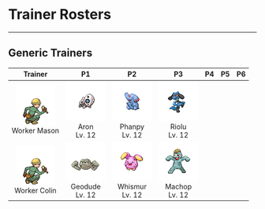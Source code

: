 # Trainer Rosters

---

## Generic Trainers

| Trainer | P1 | P2 | P3 | P4 | P5 | P6 |
|:-------:|:--:|:--:|:--:|:--:|:--:|:--:|
| ![Worker Mason](../../assets/trainers/worker.png)<br>Worker Mason | ![Aron](../../assets/sprites/aron/front.gif)<br>Aron<br>Lv. 12 | ![Phanpy](../../assets/sprites/phanpy/front.gif)<br>Phanpy<br>Lv. 12 | ![Riolu](../../assets/sprites/riolu/front.gif)<br>Riolu<br>Lv. 12 |
| ![Worker Colin](../../assets/trainers/worker.png)<br>Worker Colin | ![Geodude](../../assets/sprites/geodude/front.gif)<br>Geodude<br>Lv. 12 | ![Whismur](../../assets/sprites/whismur/front.gif)<br>Whismur<br>Lv. 12 | ![Machop](../../assets/sprites/machop/front.gif)<br>Machop<br>Lv. 12 |
